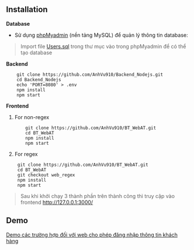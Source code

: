 
## Installation

**Database**
* Sử dụng [phpMyadmin](https://www.phpmyadmin.net/) (nền tảng MySQL) để quản lý thông tin database:

> Import file [Users.sql](https://github.com/AnhVu910/Backend_Nodejs/blob/main/Users.sql "Users.sql") trong thư mục vào trong phpMyadmin để có thể tạo
> database


**Backend**

	    git clone https://github.com/AnhVu910/Backend_Nodejs.git
        cd Backend_Nodejs
        echo 'PORT=8080' > .env
        npm install
        npm start
        

**Frontend**
 1. For non-regex
		

		    git clone https://github.com/AnhVu910/BT_WebAT.git
            cd BT_WebAT
            npm install 
            npm start
        
2. For regex

	    git clone https://github.com/AnhVu910/BT_WebAT.git
        cd BT_WebAT
        git checkout web_regex
        npm install 
        npm start

> Sau khi khởi chạy 3 thành phần trên thành công thì truy cập vào frontend http://127.0.0.1:3000/ 

## Demo

[Demo các trường hợp đối với web cho phép đăng nhập thông tin khách hàng](https://drive.google.com/drive/folders/1w5qdRyB8yJ_xgZ4zA7uZe14Vish__j4u?usp=share_link)
